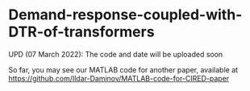 # Demand-response-coupled-with-DTR-of-transformers
UPD (07 March 2022): The code and date will be uploaded soon

So far, you may see  our MATLAB code for another paper, available at https://github.com/Ildar-Daminov/MATLAB-code-for-CIRED-paper
